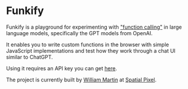 # Funkify

Funkify is a playground for experimenting with 
<a href="https://platform.openai.com/docs/guides/function-calling" target="_blank">"function calling"</a>
in large language models, specifically the GPT models from OpenAI.

It enables you to write custom functions in the browser with simple JavaScript implementations
and test how they work through a chat UI similar to ChatGPT.

Using it requires an API key you can get <a href="https://platform.openai.com/" target="_blank">here</a>.

The project is currently built by <a href="https://awmartin.xyz" target="_blank">William Martin</a>
at <a href="https://spatialpixel.com" target="_blank">Spatial Pixel</a>.

